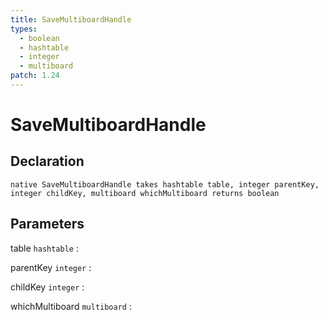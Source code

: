 ```yaml
---
title: SaveMultiboardHandle
types:
  - boolean
  - hashtable
  - integer
  - multiboard
patch: 1.24
---
```


# SaveMultiboardHandle

## Declaration

```jass
native SaveMultiboardHandle takes hashtable table, integer parentKey, integer childKey, multiboard whichMultiboard returns boolean
```

## Parameters
table `hashtable`
: 

parentKey `integer`
: 

childKey `integer`
: 

whichMultiboard `multiboard`
: 
